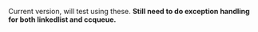 Current version, will test using these. **Still need to do exception handling for both linkedlist and ccqueue.**
